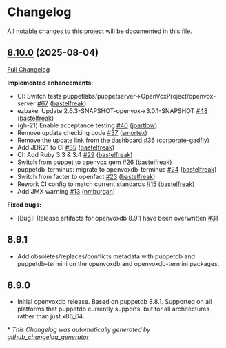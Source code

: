 # Changelog

All notable changes to this project will be documented in this file.

## [8.10.0](https://github.com/openvoxproject/openvoxdb/tree/8.10.0) (2025-08-04)

[Full Changelog](https://github.com/openvoxproject/openvoxdb/compare/8.9.1...8.10.0)

**Implemented enhancements:**

- CI: Switch tests puppetlabs/puppetserver-\>OpenVoxProject/openvox-server [\#67](https://github.com/OpenVoxProject/openvoxdb/pull/67) ([bastelfreak](https://github.com/bastelfreak))
- ezbake: Update 2.6.3-SNAPSHOT-openvox-\>3.0.1-SNAPSHOT [\#48](https://github.com/OpenVoxProject/openvoxdb/pull/48) ([bastelfreak](https://github.com/bastelfreak))
- \(gh-21\) Enable acceptance testing [\#40](https://github.com/OpenVoxProject/openvoxdb/pull/40) ([jpartlow](https://github.com/jpartlow))
- Remove update checking code [\#37](https://github.com/OpenVoxProject/openvoxdb/pull/37) ([smortex](https://github.com/smortex))
- Remove the update link from the dashboard [\#36](https://github.com/OpenVoxProject/openvoxdb/pull/36) ([corporate-gadfly](https://github.com/corporate-gadfly))
- Add JDK21 to CI [\#35](https://github.com/OpenVoxProject/openvoxdb/pull/35) ([bastelfreak](https://github.com/bastelfreak))
- CI: Add Ruby 3.3 & 3.4 [\#29](https://github.com/OpenVoxProject/openvoxdb/pull/29) ([bastelfreak](https://github.com/bastelfreak))
- Switch from puppet to openvox gem [\#26](https://github.com/OpenVoxProject/openvoxdb/pull/26) ([bastelfreak](https://github.com/bastelfreak))
- puppetdb-terminus: migrate to openvoxdb-terminus [\#24](https://github.com/OpenVoxProject/openvoxdb/pull/24) ([bastelfreak](https://github.com/bastelfreak))
- Switch from facter to openfact [\#23](https://github.com/OpenVoxProject/openvoxdb/pull/23) ([bastelfreak](https://github.com/bastelfreak))
- Rework CI config to match current standards [\#15](https://github.com/OpenVoxProject/openvoxdb/pull/15) ([bastelfreak](https://github.com/bastelfreak))
- Add JMX warning [\#13](https://github.com/OpenVoxProject/openvoxdb/pull/13) ([nmburgan](https://github.com/nmburgan))

**Fixed bugs:**

- \[Bug\]: Release artifacts for openvoxdb 8.9.1 have been overwritten [\#31](https://github.com/OpenVoxProject/openvoxdb/issues/31)

## 8.9.1

* Add obsoletes/replaces/conflicts metadata with puppetdb and puppetdb-termini on the openvoxdb and openvoxdb-termini packages.

## 8.9.0

* Initial openvoxdb release. Based on puppetdb 8.8.1. Supported on all platforms that puppetdb currently supports, but for all architectures rather than just x86_64.


\* *This Changelog was automatically generated by [github_changelog_generator](https://github.com/github-changelog-generator/github-changelog-generator)*
